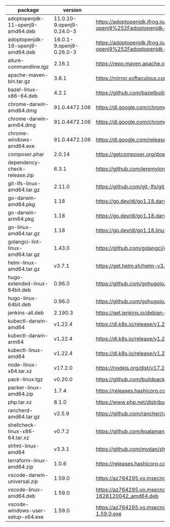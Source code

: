 package | version                   | uri                                                                                                                                                                                 | sha256
--------|---------------------------|-------------------------------------------------------------------------------------------------------------------------------------------------------------------------------------|---------
adoptopenjdk-11-openj9-amd64.deb | 11.0.10-9.openj9-0.24.0-3 | https://adoptopenjdk.jfrog.io/ui/api/v1/download?repoKey=deb&path=pool%252Fmain%252Fa%252Fadoptopenjdk-11-openj9%252Fadoptopenjdk-11-openj9_11.0.10%252B9.openj9-0.24.0-3_amd64.deb | 31ded628e72f16e9924786caf9ecc26c4e5728b458e51c7345f89cb05ed77d6b
adoptopenjdk-16-openj9-amd64.deb | 16.0.1-9.openj9-0.26.0-3  | https://adoptopenjdk.jfrog.io/ui/api/v1/download?repoKey=deb&path=pool%252Fmain%252Fa%252Fadoptopenjdk-16-openj9%252Fadoptopenjdk-16-openj9_16.0.1%252B9.openj9-0.26.0-3_amd64.deb  | 486e92a3dd6525ec3e360ba21188c9c1d5974d35d3502b082c849172d2e90f11
allure-commandline.tgz | 2.16.1                    | https://repo.maven.apache.org/maven2/io/qameta/allure/allure-commandline/2.16.1/allure-commandline-2.16.1.tgz                                                                       | c8ae7e2029471cb06d0a1d8c851c3fb3d47a54698ec8353a0e194c48a1a07963
apache-maven-bin.tar.gz | 3.8.1                     | https://mirror.softaculous.com/apache/maven/maven-3/3.8.1/binaries/apache-maven-3.8.1-bin.tar.gz                                                                                    | b98a1905eb554d07427b2e5509ff09bd53e2f1dd7a0afa38384968b113abef02
bazel-linux-x86-64.deb | 4.2.1                     | https://github.com/bazelbuild/bazel/releases/download/4.2.1/bazel_4.2.1-linux-x86_64.deb                                                                                            | 67447658b8313316295cd98323dfda2a27683456a237f7a3226b68c9c6c81b3a
chrome-darwin-amd64.dmg | 91.0.4472.106             | https://dl.google.com/chrome/mac/stable/GGRO/googlechrome.dmg                                                                                                                       | 23348d4864a2c0a1512a43b52d9d9e7dab4fc5138aa80e8f298490e0cb9add19
chrome-darwin-arm64.dmg | 91.0.4472.106             | https://dl.google.com/chrome/mac/universal/stable/GGRO/googlechrome.dmg                                                                                                             | 0ec1f9d1f89b5b913c63452b8327e76deb1ddb6b7d3e518fd6eecd15c09a4dd4
chrome-windows-amd64.exe | 91.0.4472.106             | https://dl.google.com/release2/chrome/bxpqrd8QQC3CMG7JLTYU0w_91.0.4472.106/91.0.4472.106_chrome_installer.exe                                                                       | cffddc1fa70fa7296d033e1754c942b143f2c5995edff17a4ecae8e455775446
composer.phar | 2.0.14                    | https://getcomposer.org/download/2.0.14/composer.phar                                                                                                                               | 29454b41558968ca634bf5e2d4d07ff2275d91b637a76d7a05e6747d36dd3473
dependency-check-release.zip | 6.3.1                     | https://github.com/jeremylong/DependencyCheck/releases/download/v6.3.1/dependency-check-6.3.1-release.zip                                                                           | 3650ef52aa66eeea1cd5f063670aec7304c2f2a3cd4cafd84bcf516660fbdfa2
git-lfs-linux-amd64.tar.gz | 2.11.0                    | https://github.com/git-lfs/git-lfs/releases/download/v2.11.0/git-lfs-linux-amd64-v2.11.0.tar.gz                                                                                     | 46508eb932c2ec0003a940f179246708d4ddc2fec439dcacbf20ff9e98b957c9
go-darwin-amd64.pkg | 1.18                      | https://go.dev/dl/go1.18.darwin-amd64.pkg                                                                                                                                           | dbfabbbb6377c225ccf28393ecc7aed55564870fcfb39d797411d6b8693013c6
go-darwin-arm64.pkg | 1.18                      | https://go.dev/dl/go1.18.darwin-arm64.pkg                                                                                                                                           | 7c48130b37a155e709ef1db22d3f40ca17cfdaee0dc9d0cc35d2d7c4e0e3d299
go-linux-amd64.tar.gz | 1.18                      | https://go.dev/dl/go1.18.linux-amd64.tar.gz                                                                                                                                         | e85278e98f57cdb150fe8409e6e5df5343ecb13cebf03a5d5ff12bd55a80264f
golangci-lint-linux-amd64.tar.gz | 1.43.0                    | https://github.com/golangci/golangci-lint/releases/download/v1.43.0/golangci-lint-1.43.0-linux-amd64.tar.gz                                                                         | f3515cebec926257da703ba0a2b169e4a322c11dc31a8b4656b50a43e48877f4 |
helm-linux-amd64.tar.gz | v3.7.1                    | https://get.helm.sh/helm-v3.7.1-linux-amd64.tar.gz                                                                                                                                  | 6cd6cad4b97e10c33c978ff3ac97bb42b68f79766f1d2284cfd62ec04cd177f4
hugo-extended-linux-64bit.deb | 0.96.0                    | https://github.com/gohugoio/hugo/releases/download/v0.96.0/hugo_extended_0.96.0_Linux-64bit.deb                                                                                     | ebbb8fc54cbb865005a2eb464e1f63063191b40fc094d2d99fa01f9416b54090
hugo-linux-64bit.deb | 0.96.0                    | https://github.com/gohugoio/hugo/releases/download/v0.96.0/hugo_0.96.0_Linux-64bit.deb                                                                                              | d27270c16cd08cc872f50f53907be41de0431036becaf2bf1562f2dc8a9de312
jenkins-all.deb | 2.190.3                   | https://get.jenkins.io/debian-stable/jenkins_2.190.3_all.deb                                                                                                                        | 96caa1d5ebe4b0c835571e3fae5a30ce25474edfffce01e6df511e69adef69fd
kubectl-darwin-amd64 | v1.22.4                   | https://dl.k8s.io/release/v1.22.4/bin/darwin/amd64/kubectl                                                                                                                          | 9b2ace8f0c991153f8b6319a8f8cb3a8003e6d8e38cc44ce20e012d9b43ac5f4
kubectl-darwin-arm64 | v1.22.4                   | https://dl.k8s.io/release/v1.22.4/bin/darwin/arm64/kubectl                                                                                                                          | 6a0b79f9d15cff722419f29f1c0cb57268a261ecf69d8789079a16674d5222d4
kubectl-linux-amd64 | v1.22.4                   | https://dl.k8s.io/release/v1.22.4/bin/linux/amd64/kubectl                                                                                                                           | 21f24aa723002353eba1cc2668d0be22651f9063f444fd01626dce2b6e1c568c
node-linux-x64.tar.xz | v17.2.0                   | https://nodejs.org/dist/v17.2.0/node-v17.2.0-linux-x64.tar.xz                                                                                                                       | 0b5a6db351f31edf5282c63be7b923e40064ac6d54b5222fdd419ab8f1bedf61
pack-linux.tgz | v0.20.0                   | https://github.com/buildpacks/pack/releases/download/v0.20.0/pack-v0.20.0-linux.tgz                                                                                                 |  1d879c8f99130b30e080153b1025ee51cfeddfb41612e5c257a89d3a358fc3c2
packer-linux-amd64.zip | 1.7.4                     | https://releases.hashicorp.com/packer/1.7.4/packer_1.7.4_linux_amd64.zip                                                                                                            | 3660064a56a174a6da5c37ee6b36107098c6b37e35cc84feb2f7f7519081b1b0
php.tar.xz | 8.1.0                     | https://www.php.net/distributions/php-8.1.0.tar.xz                                                                                                                                  | a1317eff0723a2b3d3122bbfe107a1158570ea2822dc35a5fb360086db0f6bbc
rancherd-amd64.tar.gz | v2.5.9                    | https://github.com/rancher/rancher/releases/download/v2.5.9/rancherd-amd64.tar.gz                                                                                                   | 61222a6d57ecdd109a0063d6422390c865ab8d11b63b42e43bac09e0a999562e
shellcheck-linux-x86-64.tar.xz | v0.7.2                    | https://github.com/koalaman/shellcheck/releases/download/v0.7.2/shellcheck-v0.7.2.linux.x86_64.tar.xz                                                                               | 70423609f27b504d6c0c47e340f33652aea975e45f312324f2dbf91c95a3b188
shfmt-linux-amd64 | v3.3.1                    | https://github.com/mvdan/sh/releases/download/v3.3.1/shfmt_v3.3.1_linux_amd64                                                                                                       | 0f73bf27219571bca7c5ef7d740d6ae72227e3995ffd88c7cb2b5712751538e2
terraform-linux-amd64.zip | 1.0.6                     | https://releases.hashicorp.com/terraform/1.0.6/terraform_1.0.6_linux_amd64.zip                                                                                                      | 6a454323d252d34e928785a3b7c52bfaff1192f82685dfee4da1279bb700b733
vscode-darwin-universal.zip | 1.59.0                    | https://az764295.vo.msecnd.net/stable/379476f0e13988d90fab105c5c19e7abc8b1dea8/VSCode-darwin-universal.zip                                                                          | da04978c00b1c142eafb97a0db86883cda5ca5b54899b86b88456a82153bba53
vscode-linux-amd64.deb | 1.59.0                    | https://az764295.vo.msecnd.net/stable/379476f0e13988d90fab105c5c19e7abc8b1dea8/code_1.59.0-1628120042_amd64.deb                                                                     | c9c73e3e9e38806c83031954e909c23c50d4d3b8877dc91ab4b51eb66a3f5eea
vscode-windows-user-setup-x64.exe | 1.59.0                    | https://az764295.vo.msecnd.net/stable/379476f0e13988d90fab105c5c19e7abc8b1dea8/VSCodeUserSetup-x64-1.59.0.exe                                                                       | 797c354b28f9a9eeb96e2d7c17f8f341b1830147832c90e686606150f5987b9d

